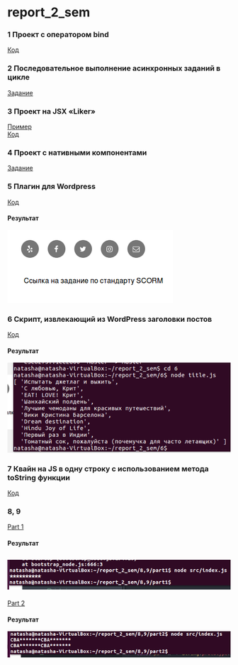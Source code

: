 # report_2_sem

### 1 Проект с оператором bind
[Код](https://github.com/nvkuznetsova/report_2_sem/tree/master/1)

### 2  Последовательное выполнение асинхронных заданий в цикле
[Задание](https://codepen.io/nvkuznetsova/pen/MVVERy?editors=0011)

### 3 Проект на JSX «Liker»
[Пример](https://nvkuznetsova.github.io/reactliker/)<br>
[Код](https://github.com/nvkuznetsova/reactliker)

### 4 Проект с нативными компонентами
[Задание](https://codepen.io/nvkuznetsova/pen/gzGZJM)

### 5 Плагин для Wordpress
[Код](https://github.com/nvkuznetsova/report_2_sem/tree/master/5)<br>
#### Результат<br>
![screenshot of sample](https://github.com/nvkuznetsova/report_2_sem/blob/master/5.png)

### 6 Скрипт, извлекающий из WordPress заголовки постов
[Код](https://github.com/nvkuznetsova/report_2_sem/tree/master/6)<br>
#### Результат<br>
![screenshot of sample](https://github.com/nvkuznetsova/report_2_sem/blob/master/6.png)


### 7 Квайн на JS в одну строку с использованием метода toString функции
[Код](https://github.com/nvkuznetsova/lab_2sem/blob/master/js2/practice/qv.js)

### 8, 9
[Part 1](https://github.com/nvkuznetsova/report_2_sem/tree/master/8%2C9/part1)<br>
#### Результат<br>
![screenshot of sample](https://github.com/nvkuznetsova/report_2_sem/blob/master/8%2C9/part1/p1.png)
-------
[Part 2](https://github.com/nvkuznetsova/report_2_sem/tree/master/8%2C9/part2)<br>
#### Результат<br>
![screenshot of sample](https://github.com/nvkuznetsova/report_2_sem/blob/master/8%2C9/part2/p2.png)
